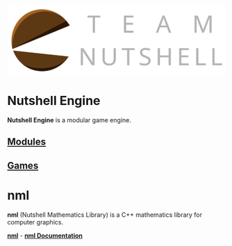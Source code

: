 ![Team Nutshell](assets/images/team-nutshell-logo-full-dark-theme.png)

# Nutshell Engine
**Nutshell Engine** is a modular game engine.
## [Modules](nutshellengine/modules/index.md)

## [Games](nutshellengine/games/index.md)

# nml
**nml** (Nutshell Mathematics Library) is a C++ mathematics library for computer graphics.

[**nml**](https://github.com/Team-Nutshell/nml/releases) - [**nml Documentation**](https://team-nutshell.github.io/nml/)